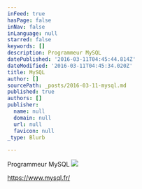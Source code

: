 ```yaml
---
inFeed: true
hasPage: false
inNav: false
inLanguage: null
starred: false
keywords: []
description: Programmeur MySQL
datePublished: '2016-03-11T04:45:44.814Z'
dateModified: '2016-03-11T04:45:34.020Z'
title: MySQL
author: []
sourcePath: _posts/2016-03-11-mysql.md
published: true
authors: []
publisher:
  name: null
  domain: null
  url: null
  favicon: null
_type: Blurb

---
```

Programmeur MySQL
![](https://the-grid-user-content.s3-us-west-2.amazonaws.com/4304012a-d8a3-4a1e-9305-c37b58b9c26e.png)

https://www.mysql.fr/
